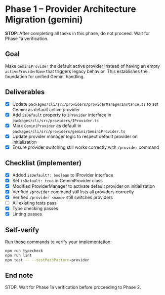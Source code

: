 # Phase 1 – Provider Architecture Migration (gemini)

**STOP**: After completing all tasks in this phase, do not proceed. Wait for Phase 1a verification.

## Goal

Make `GeminiProvider` the default active provider instead of having an empty `activeProviderName` that triggers legacy behavior. This establishes the foundation for unified Gemini handling.

## Deliverables

- [x] Update `packages/cli/src/providers/providerManagerInstance.ts` to set Gemini as default active provider
- [x] Add `isDefault` property to `IProvider` interface in `packages/cli/src/providers/IProvider.ts`
- [x] Mark `GeminiProvider` as default in `packages/cli/src/providers/gemini/GeminiProvider.ts`
- [x] Update provider manager logic to respect default provider on initialization
- [x] Ensure provider switching still works correctly with `/provider` command

## Checklist (implementer)

- [x] Added `isDefault?: boolean` to IProvider interface
- [x] Set `isDefault: true` in GeminiProvider class
- [x] Modified ProviderManager to activate default provider on initialization
- [x] Verified `/provider` command still lists all providers correctly
- [x] Verified `/provider <name>` still switches providers
- [ ] All existing tests pass
- [x] Type checking passes
- [x] Linting passes

## Self-verify

Run these commands to verify your implementation:

```bash
npm run typecheck
npm run lint
npm test -- --testPathPattern=provider
```

## End note

STOP. Wait for Phase 1a verification before proceeding to Phase 2.
